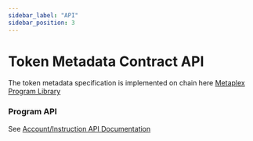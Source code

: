 ```yaml
---
sidebar_label: "API"
sidebar_position: 3
---
```


# Token Metadata Contract API
The token metadata specification is implemented on chain here [Metaplex Program Library](https://github.com/metaplex-foundation/metaplex-program-library/tree/master/token-metadata/program)

### Program API

See [Account/Instruction API Documentation](https://metaplex-foundation.github.io/metaplex-program-library/mpl_token_metadata)
